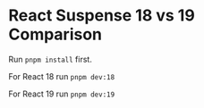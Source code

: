 # React Suspense 18 vs 19 Comparison

Run `pnpm install` first.

For React 18 run `pnpm dev:18`

For React 19 run `pnpm dev:19`